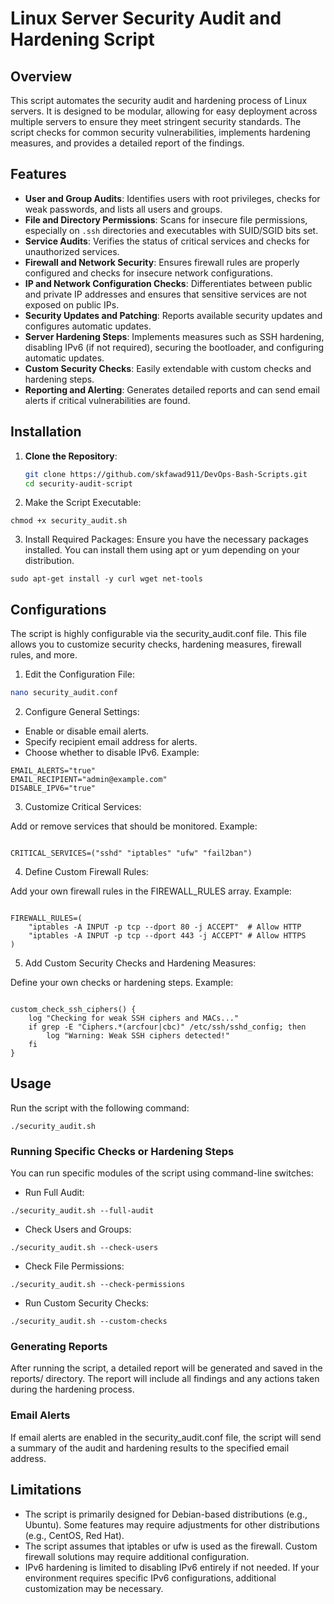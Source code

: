 # Linux Server Security Audit and Hardening Script

## Overview

This script automates the security audit and hardening process of Linux servers. It is designed to be modular, allowing for easy deployment across multiple servers to ensure they meet stringent security standards. The script checks for common security vulnerabilities, implements hardening measures, and provides a detailed report of the findings.

## Features

- **User and Group Audits**: Identifies users with root privileges, checks for weak passwords, and lists all users and groups.
- **File and Directory Permissions**: Scans for insecure file permissions, especially on `.ssh` directories and executables with SUID/SGID bits set.
- **Service Audits**: Verifies the status of critical services and checks for unauthorized services.
- **Firewall and Network Security**: Ensures firewall rules are properly configured and checks for insecure network configurations.
- **IP and Network Configuration Checks**: Differentiates between public and private IP addresses and ensures that sensitive services are not exposed on public IPs.
- **Security Updates and Patching**: Reports available security updates and configures automatic updates.
- **Server Hardening Steps**: Implements measures such as SSH hardening, disabling IPv6 (if not required), securing the bootloader, and configuring automatic updates.
- **Custom Security Checks**: Easily extendable with custom checks and hardening steps.
- **Reporting and Alerting**: Generates detailed reports and can send email alerts if critical vulnerabilities are found.

## Installation

1. **Clone the Repository**:
   ```bash
   git clone https://github.com/skfawad911/DevOps-Bash-Scripts.git
   cd security-audit-script


2. Make the Script Executable:
```
chmod +x security_audit.sh
```
3. Install Required Packages: Ensure you have the necessary packages installed. You can install them using apt or yum depending on your distribution.
```
sudo apt-get install -y curl wget net-tools
```

## Configurations

The script is highly configurable via the security_audit.conf file. This file allows you to customize security checks, hardening measures, firewall rules, and more.

1. Edit the Configuration File:
```bash
nano security_audit.conf
```
2. Configure General Settings:

- Enable or disable email alerts.
- Specify recipient email address for alerts.
- Choose whether to disable IPv6.
Example:
``` 
EMAIL_ALERTS="true"
EMAIL_RECIPIENT="admin@example.com"
DISABLE_IPV6="true"
```
3. Customize Critical Services:

Add or remove services that should be monitored.
Example:
```
 
CRITICAL_SERVICES=("sshd" "iptables" "ufw" "fail2ban")
```
4. Define Custom Firewall Rules:

Add your own firewall rules in the FIREWALL_RULES array.
Example:
```
 
FIREWALL_RULES=(
    "iptables -A INPUT -p tcp --dport 80 -j ACCEPT"  # Allow HTTP
    "iptables -A INPUT -p tcp --dport 443 -j ACCEPT" # Allow HTTPS
)
```
5. Add Custom Security Checks and Hardening Measures:

Define your own checks or hardening steps.
Example:
```
 
custom_check_ssh_ciphers() {
    log "Checking for weak SSH ciphers and MACs..."
    if grep -E "Ciphers.*(arcfour|cbc)" /etc/ssh/sshd_config; then
        log "Warning: Weak SSH ciphers detected!"
    fi
}
```
## Usage

Run the script with the following command:
```
./security_audit.sh
```
### Running Specific Checks or Hardening Steps
You can run specific modules of the script using command-line switches:

- Run Full Audit:
```
./security_audit.sh --full-audit
```
- Check Users and Groups:

```
./security_audit.sh --check-users
```
- Check File Permissions:
```
./security_audit.sh --check-permissions
```
- Run Custom Security Checks:

```
./security_audit.sh --custom-checks
```

### Generating Reports
After running the script, a detailed report will be generated and saved in the reports/ directory. The report will include all findings and any actions taken during the hardening process.

### Email Alerts
If email alerts are enabled in the security_audit.conf file, the script will send a summary of the audit and hardening results to the specified email address.
## Limitations

- The script is primarily designed for Debian-based distributions (e.g., Ubuntu). Some features may require adjustments for other distributions (e.g., CentOS, Red Hat).
- The script assumes that iptables or ufw is used as the firewall. Custom firewall solutions may require additional configuration.
- IPv6 hardening is limited to disabling IPv6 entirely if not needed. If your environment requires specific IPv6 configurations, additional customization may be necessary.
